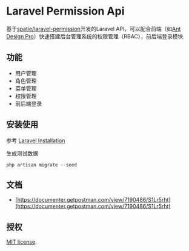 # Laravel Permission Api

基于[spatie/laravel-permission](https://github.com/spatie/laravel-permission)开发的Laravel API，可以配合前端（如[Ant Design Pro](https://github.com/ant-design/ant-design-pro)）快速搭建后台管理系统的权限管理（RBAC），前后端登录模块

## 功能

- 用户管理
- 角色管理
- 菜单管理
- 权限管理
- 前后端登录

## 安装使用
参考 [Laravel Installation](https://laravel.com/docs/5.8/installation)

生成测试数据
```
php artisan migrate --seed
```

## 文档
- [https://documenter.getpostman.com/view/7190486/S1Lr5rht](https://documenter.getpostman.com/view/7190486/S1Lr5rht)

## 授权

[MIT license](https://opensource.org/licenses/MIT).
